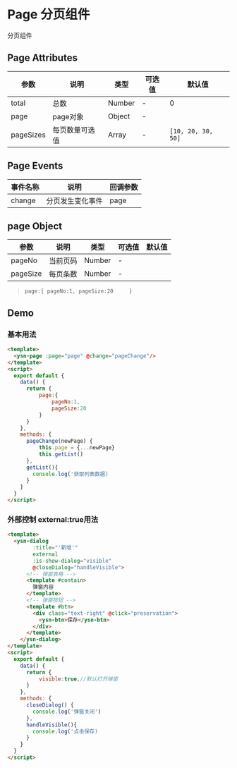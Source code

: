 <!--
 * @Author: fhj
 * @LastEditors: xueyx
 * @Description: 
-->
# Page 分页组件

分页组件

## Page Attributes

| 参数    | 说明               | 类型   | 可选值 | 默认值  |
| ------- | ---------------- | ------ | ------ | ------- |
| total   | 总数   | Number | -      | 0      |
| page   |  page对象   | Object | -      |  |
| pageSizes     | 每页数量可选值 | Array | -      | `[10, 20, 30, 50]` |



## Page Events

| 事件名称 | 说明                  | 回调参数 |
| -------- | --------------------- | -------- |
| change   | 分页发生变化事件 | page       |


## page Object
| 参数    | 说明               | 类型   | 可选值 | 默认值  |
| ------- | ---------------- | ------ | ------ | ------- |
| pageNo   | 当前页码   | Number | -      |       |
| pageSize   |  每页条数   | Number | -      |  |

>`page:{
>   pageNo:1,
>   pageSize:20    
>}`

## Demo

### 基本用法

```html
<template>
  <ysn-page :page="page" @change="pageChange"/>
</template>
<script>
  export default {
    data() {
      return {
          page:{
              pageNo:1,
              pageSize:20
          }
      }
    },
    methods: {
      pageChange(newPage) {
          this.page = {...newPage}
          this.getList()
      },
      getList(){
        console.log('获取列表数据)
      }
    }
  }
</script>
```




### 外部控制 external:true用法

```html
<template>
  <ysn-dialog 
        :title="'新增'" 
        external
        :is-show-dialog="visible"
        @closeDialog="handleVisible">
      <!-- 弹窗表格 -->
      <template #contain>
        弹窗内容
      </template>
      <!-- 弹窗按钮 -->
      <template #btn>
        <div class="text-right" @click="preservation">
          <ysn-btn>保存</ysn-btn>
        </div>
      </template>
    </ysn-dialog>
</template>
<script>
  export default {
    data() {
      return {
          visible:true,//默认打开弹窗
      }
    },
    methods: {
      closeDialog() {
        console.log('弹窗关闭')
      },
      handleVisible(){
        console.log('点击保存)
      }
    }
  }
</script>
```